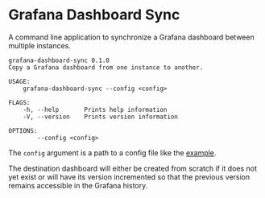 # Grafana Dashboard Sync

A command line application to synchronize a Grafana dashboard between multiple instances.

```
grafana-dashboard-sync 0.1.0
Copy a Grafana dashboard from one instance to another.

USAGE:
    grafana-dashboard-sync --config <config>

FLAGS:
    -h, --help       Prints help information
    -V, --version    Prints version information

OPTIONS:
        --config <config>
```

The `config` argument is a path to a config file like the [example](config.toml).

The destination dashboard will either be created from scratch if it does not yet exist or will have its version incremented so that the previous version remains accessible in the Grafana history.
